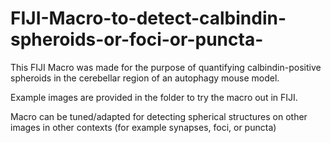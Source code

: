 # FIJI-Macro-to-detect-calbindin-spheroids-or-foci-or-puncta-
This FIJI Macro was made for the purpose of quantifying calbindin-positive spheroids in the cerebellar region of an autophagy mouse model. 

Example images are provided in the folder to try the macro out in FIJI. 

Macro can be tuned/adapted for detecting spherical structures on other images in other contexts (for example synapses, foci, or puncta)
